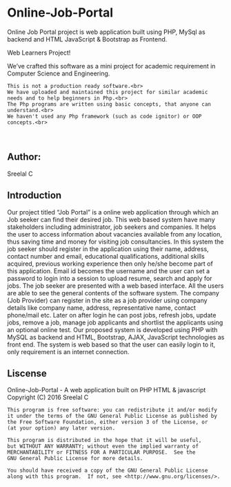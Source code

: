 # Online-Job-Portal
Online Job Portal project is web application built using PHP, MySql as backend and HTML JavaScript &amp; Bootstrap as Frontend. 

<p color="orange">Web Learners Project!

We’ve crafted this software as a mini project for academic requirement in Computer Science and Engineering.

    This is not a production ready software.<br>
    We have uploaded and maintained this project for similar academic needs and to help beginners in Php.<br>
    The Php programs are written using basic concepts, that anyone can understand.<br>
    We haven't used any Php framework (such as code ignitor) or OOP concepts.<br>

</br>
<h2>Author:</h2> 
Sreelal C
 
 <h2>Introduction</h2>
 
Our project titled “Job Portal” is a online web application through which an Job seeker can find their desired job. 
This web based system have many stakeholders including administrator, job seekers and companies.
It helps the user to access information about vacancies available from any location, thus saving time and money 
for visiting job consultancies. In this system the job seeker should register in the application using their name, 
address, contact number and email, educational qualifications, additional skills acquired, previous working 
experience then only he/she become part of this application. Email id becomes the username and the user can set
a password to login into a session to upload resume, search and apply for jobs. The job seeker are presented 
with a web based interface. All the users are able to see the general contents of the software system. 
The company (Job Provider) can register in the site as a job provider using company details like company name, 
address, representative name, contact phone/mail etc. Later on after login he can post jobs, refresh jobs, 
update jobs, remove a job, manage job applicants and shortlist the applicants using an optional online test. 
Our proposed system is developed using PHP with MySQL as backend and HTML, Bootstrap, AJAX, JavaScript 
technologies as front end. The system is web based so that the user can easily login to it, only requirement 
is an internet connection.
    
<h2> Liscense </h2>
Online-Job-Portal - A web application built on PHP HTML & javascript</br>
Copyright (C) 2016  Sreelal C

    This program is free software: you can redistribute it and/or modify
    it under the terms of the GNU General Public License as published by
    the Free Software Foundation, either version 3 of the License, or
    (at your option) any later version.

    This program is distributed in the hope that it will be useful,
    but WITHOUT ANY WARRANTY; without even the implied warranty of
    MERCHANTABILITY or FITNESS FOR A PARTICULAR PURPOSE.  See the
    GNU General Public License for more details.

    You should have received a copy of the GNU General Public License
    along with this program.  If not, see <http://www.gnu.org/licenses/>.

